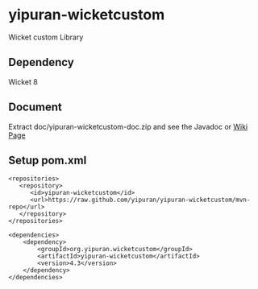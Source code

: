 # yipuran-wicketcustom
Wicket custom Library

## Dependency
Wicket 8


## Document
Extract doc/yipuran-wicketcustom-doc.zip and see the Javadoc
or [Wiki Page](../../wiki)

## Setup pom.xml
```
<repositories>
   <repository>
      <id>yipuran-wicketcustom</id>
      <url>https://raw.github.com/yipuran/yipuran-wicketcustom/mvn-repo</url>
   </repository>
</repositories>

<dependencies>
    <dependency>
        <groupId>org.yipuran.wicketcustom</groupId>
        <artifactId>yipuran-wicketcustom</artifactId>
        <version>4.3</version>
    </dependency>
</dependencies>
```
